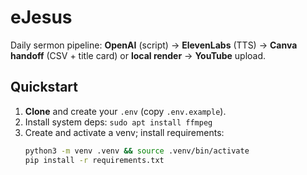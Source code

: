# eJesus

Daily sermon pipeline: **OpenAI** (script) → **ElevenLabs** (TTS) → **Canva handoff** (CSV + title card) or **local render** → **YouTube** upload.

## Quickstart

1. **Clone** and create your `.env` (copy `.env.example`).
2. Install system deps: `sudo apt install ffmpeg`
3. Create and activate a venv; install requirements:
   ```bash
   python3 -m venv .venv && source .venv/bin/activate
   pip install -r requirements.txt
